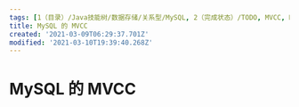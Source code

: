 ```yaml
---
tags: [1（目录）/Java技能树/数据存储/关系型/MySQL, 2（完成状态）/TODO, MVCC, MySQL]
title: MySQL 的 MVCC
created: '2021-03-09T06:29:37.701Z'
modified: '2021-03-10T19:39:40.268Z'
---
```


# MySQL 的 MVCC
